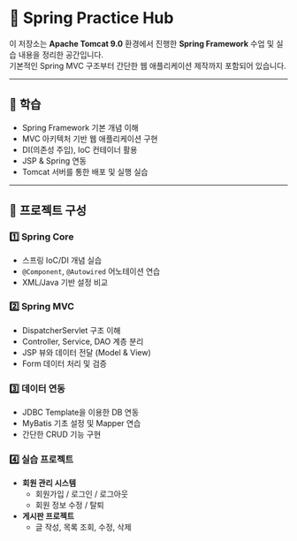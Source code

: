 # 🌸 Spring Practice Hub

이 저장소는 **Apache Tomcat 9.0** 환경에서 진행한 **Spring Framework** 수업 및 실습 내용을 정리한 공간입니다.  
기본적인 Spring MVC 구조부터 간단한 웹 애플리케이션 제작까지 포함되어 있습니다.  

---

## 📌 학습
- Spring Framework 기본 개념 이해
- MVC 아키텍처 기반 웹 애플리케이션 구현
- DI(의존성 주입), IoC 컨테이너 활용
- JSP & Spring 연동
- Tomcat 서버를 통한 배포 및 실행 실습

---

## 📂 프로젝트 구성

### 1️⃣ Spring Core
- 스프링 IoC/DI 개념 실습
- `@Component`, `@Autowired` 어노테이션 연습
- XML/Java 기반 설정 비교

### 2️⃣ Spring MVC
- DispatcherServlet 구조 이해
- Controller, Service, DAO 계층 분리
- JSP 뷰와 데이터 전달 (Model & View)
- Form 데이터 처리 및 검증

### 3️⃣ 데이터 연동
- JDBC Template을 이용한 DB 연동
- MyBatis 기초 설정 및 Mapper 연습
- 간단한 CRUD 기능 구현

### 4️⃣ 실습 프로젝트
- **회원 관리 시스템**
  - 회원가입 / 로그인 / 로그아웃
  - 회원 정보 수정 / 탈퇴
- **게시판 프로젝트**
  - 글 작성, 목록 조회, 수정, 삭제
